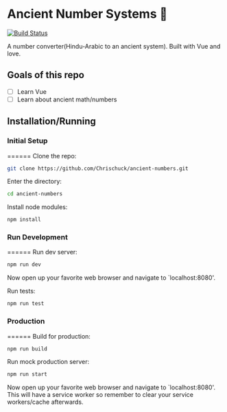 # Ancient Number Systems 🗿
[![Build Status](https://travis-ci.org/Chrischuck/ancient-numbers.svg?branch=master)](https://travis-ci.org/Chrischuck/ancient-numbers)  

A number converter(Hindu-Arabic to an ancient system). Built with Vue and love.

## Goals of this repo
- [ ] Learn Vue
- [ ] Learn about ancient math/numbers

## Installation/Running

### Initial Setup
======
Clone the repo:  
```bash
git clone https://github.com/Chrischuck/ancient-numbers.git
```
Enter the directory:  
```bash
cd ancient-numbers
```

Install node modules:  
```bash
npm install
```

### Run Development
======
Run dev server:  
```bash
npm run dev
```
Now open up your favorite web browser and navigate to `localhost:8080'.

Run tests:  
```bash
npm run test
```

### Production
======
Build for production:  
```bash
npm run build
```

Run mock production server:  
```bash
npm run start
```
Now open up your favorite web browser and navigate to `localhost:8080'. This will have a service worker so remember to clear your service workers/cache afterwards.
